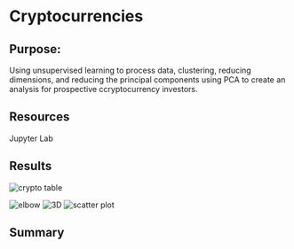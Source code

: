 # Cryptocurrencies

## Purpose: 
Using unsupervised learning to process data, clustering, reducing dimensions, and reducing the principal components using PCA to create an analysis for prospective ccryptocurrency investors.

## Resources
Jupyter Lab

## Results
![crypto table](https://user-images.githubusercontent.com/106544424/195348092-ed17320f-9b9f-4902-a431-7487561e51f5.png)

![elbow](https://user-images.githubusercontent.com/106544424/195348274-7db1373f-8b66-4003-bf26-8733dfbcbab4.png)
![3D](https://user-images.githubusercontent.com/106544424/195348304-9199d6cb-2a5f-45f3-9175-58f09a9d6b54.png)
![scatter plot](https://user-images.githubusercontent.com/106544424/195348249-c8354a81-0ebb-41c1-8577-a2dcd9f770d9.png)
## Summary
